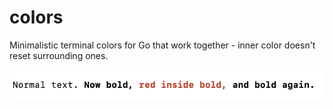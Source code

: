 # colors

Minimalistic terminal colors for Go that work together - inner color doesn't reset surrounding ones.

![Example output](/docs/assets/example_output.png)
